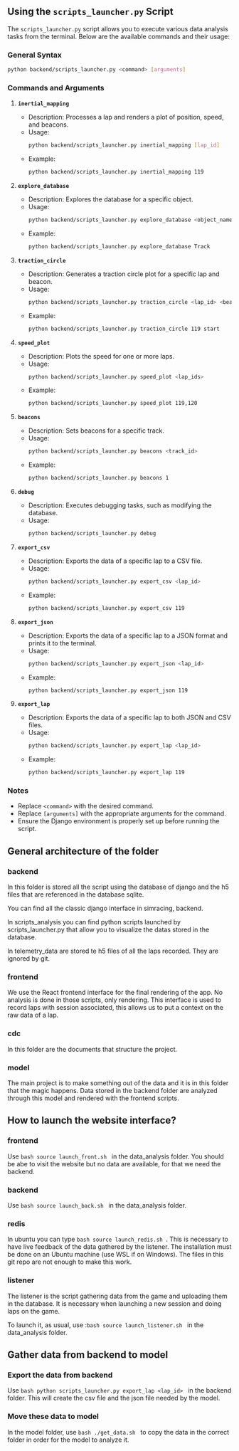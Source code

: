 ## Using the `scripts_launcher.py` Script

The `scripts_launcher.py` script allows you to execute various data analysis tasks from the terminal. Below are the available commands and their usage:

### General Syntax
```bash
python backend/scripts_launcher.py <command> [arguments]
```

### Commands and Arguments

1. **`inertial_mapping`**
   - Description: Processes a lap and renders a plot of position, speed, and beacons.
   - Usage:
     ```bash
     python backend/scripts_launcher.py inertial_mapping [lap_id]
     ```
   - Example:
     ```bash
     python backend/scripts_launcher.py inertial_mapping 119
     ```

2. **`explore_database`**
   - Description: Explores the database for a specific object.
   - Usage:
     ```bash
     python backend/scripts_launcher.py explore_database <object_name>
     ```
   - Example:
     ```bash
     python backend/scripts_launcher.py explore_database Track
     ```

3. **`traction_circle`**
   - Description: Generates a traction circle plot for a specific lap and beacon.
   - Usage:
     ```bash
     python backend/scripts_launcher.py traction_circle <lap_id> <beacon>
     ```
   - Example:
     ```bash
     python backend/scripts_launcher.py traction_circle 119 start
     ```

4. **`speed_plot`**
   - Description: Plots the speed for one or more laps.
   - Usage:
     ```bash
     python backend/scripts_launcher.py speed_plot <lap_ids>
     ```
   - Example:
     ```bash
     python backend/scripts_launcher.py speed_plot 119,120
     ```

5. **`beacons`**
   - Description: Sets beacons for a specific track.
   - Usage:
     ```bash
     python backend/scripts_launcher.py beacons <track_id>
     ```
   - Example:
     ```bash
     python backend/scripts_launcher.py beacons 1
     ```

6. **`debug`**
   - Description: Executes debugging tasks, such as modifying the database.
   - Usage:
     ```bash
     python backend/scripts_launcher.py debug
     ```

7. **`export_csv`**
   - Description: Exports the data of a specific lap to a CSV file.
   - Usage:
     ```bash
     python backend/scripts_launcher.py export_csv <lap_id>
     ```
   - Example:
     ```bash
     python backend/scripts_launcher.py export_csv 119
     ```

8. **`export_json`**
   - Description: Exports the data of a specific lap to a JSON format and prints it to the terminal.
   - Usage:
     ```bash
     python backend/scripts_launcher.py export_json <lap_id>
     ```
   - Example:
     ```bash
     python backend/scripts_launcher.py export_json 119
     ```

9. **`export_lap`**
   - Description: Exports the data of a specific lap to both JSON and CSV files.
   - Usage:
     ```bash
     python backend/scripts_launcher.py export_lap <lap_id>
     ```
   - Example:
     ```bash
     python backend/scripts_launcher.py export_lap 119
     ```

### Notes
- Replace `<command>` with the desired command.
- Replace `[arguments]` with the appropriate arguments for the command.
- Ensure the Django environment is properly set up before running the script.

## General architecture of the folder

### backend

In this folder is stored all the script using the database of django and the h5 files that are referenced in the database sqlite.

You can find all the classic django interface in simracing, backend.

In scripts_analysis you can find python scripts launched by scripts_launcher.py that allow you to visualize the datas stored in the database.

In telemetry_data are stored te h5 files of all the laps recorded. They are ignored by git.

### frontend

We use the React frontend interface for the final rendering of the app. No analysis is done in those scripts, only rendering. This interface is used to record laps with session associated, this allows us to put a context on the raw data of a lap.

### cdc

In this folder are the documents that structure the project.

### model

The main project is to make something out of the data and it is in this folder that the magic happens. Data stored in the backend folder are analyzed through this model and rendered with the frontend scripts.

## How to launch the website interface?

### frontend

Use  ```bash
     source launch_front.sh
    ``` 
in the data_analysis folder. You should be abe to visit the website but no data are available, for that we need the backend.

### backend

Use  ```bash
     source launch_back.sh
     ``` in the data_analysis folder.

### redis

In ubuntu you can type ```bash
     source launch_redis.sh
     ```. This is necessary to have live feedback of the data gathered by the listener. The installation must be done on an Ubuntu machine (use WSL if on Windows). The files in this git repo are not enough to make this work.

### listener

The listener is the script gathering data from the game and uploading them in the database. It is necessary when launching a new session and doing laps on the game.

To launch it, as usual, use :```bash
     source launch_listener.sh
     ``` in the data_analysis folder.

## Gather data from backend to model

### Export the data from backend

Use ```bash
     python scripts_launcher.py export_lap <lap_id>
     ``` in the backend folder. This will create the csv file and the json file needed by the model.

### Move these data to model

In the model folder, use ```bash
     ./get_data.sh
     ``` to copy the data in the correct folder in order for the model to analyze it.


